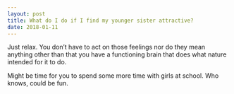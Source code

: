 ```yaml
---
layout: post
title: What do I do if I find my younger sister attractive?
date: 2018-01-11
---
```


<p>Just relax. You don’t have to act on those feelings nor do they mean anything other than that you have a functioning brain that does what nature intended for it to do.</p><p>Might be time for you to spend some more time with girls at school. Who knows, could be fun.</p>
